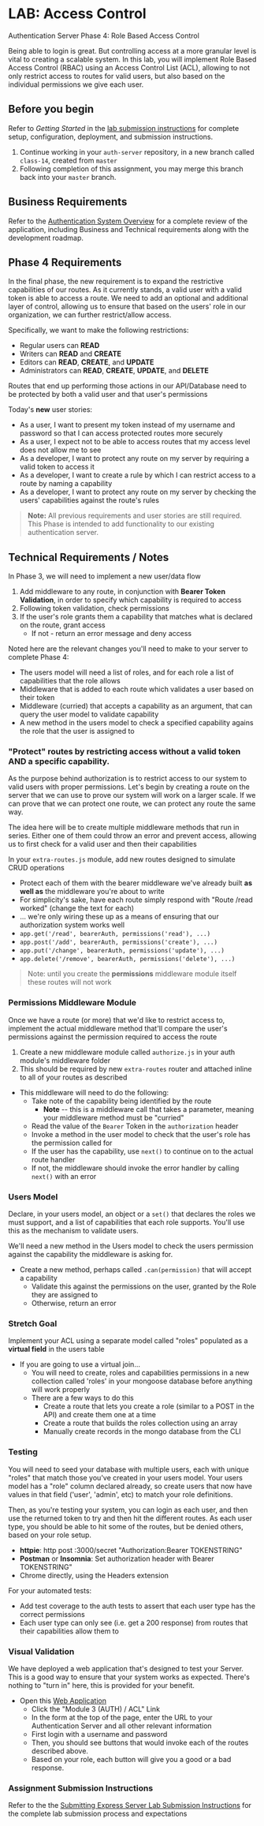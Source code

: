 # LAB: Access Control

Authentication Server Phase 4: Role Based Access Control

Being able to login is great. But controlling access at a more granular level is vital to creating a scalable system. In this lab, you will implement Role Based Access Control (RBAC) using an Access Control List (ACL), allowing to not only restrict access to routes for valid users, but also based on the individual permissions we give each user.

## Before you begin

Refer to *Getting Started*  in the [lab submission instructions](../../reference/submission-instructions/labs/README.md) for complete setup, configuration, deployment, and submission instructions.

1. Continue working in your `auth-server` repository, in a new branch called `class-14`, created from `master`
1. Following completion of this assignment, you may merge this branch back into your `master` branch.

## Business Requirements

Refer to the [Authentication System Overview](../../apps-and-libraries/auth-server/README.md) for a complete review of the application, including Business and Technical requirements along with the development roadmap.

## Phase 4 Requirements

In the final phase, the new requirement is to expand the restrictive capabilities of our routes. As it currently stands, a valid user with a valid token is able to access a route. We need to add an optional and additional layer of control, allowing us to ensure that based on the users' role in our organization, we can further restrict/allow access.

Specifically, we want to make the following restrictions:

- Regular users can **READ**
- Writers can **READ** and **CREATE**
- Editors can **READ**, **CREATE**, and **UPDATE**
- Administrators can **READ**, **CREATE**, **UPDATE**, and **DELETE**

Routes that end up performing those actions in our API/Database need to be protected by both a valid user and that user's permissions

Today's **new** user stories:

- As a user, I want to present my token instead of my username and password so that I can access protected routes more securely
- As a user, I expect not to be able to access routes that my access level does not allow me to see
- As a developer, I want to protect any route on my server by requiring a valid token to access it
- As a developer, I want to create a rule by which I can restrict access to a route by naming a capability
- As a developer, I want to protect any route on my server by checking the users' capabilities against the route's rules

> **Note:** All previous requirements and user stories are still required. This Phase is intended to add functionality to our existing authentication server.

## Technical Requirements / Notes

In Phase 3, we will need to implement a new user/data flow

1. Add middleware to any route, in conjunction with **Bearer Token Validation**, in order to specify which capability is required to access
1. Following token validation, check permissions
1. If the user's role grants them a capability that matches what is declared on the route, grant access
   - If not - return an error message and deny access

Noted here are the relevant changes you'll need to make to your server to complete Phase 4:

- The users model will need a list of roles, and for each role a list of capabilities that the role allows
- Middleware that is added to each route which validates a user based on their token
- Middleware (curried) that accepts a capability as an argument, that can query the user model to validate capability
- A new method in the users model to check a specified capability agains the role that the user is assigned to

### "Protect" routes by restricting access without a valid token AND a specific capability.

As the purpose behind authorization is to restrict access to our system to valid users with proper permissions. Let's begin by creating a route on the server that we can use to prove our system will work on a larger scale. If we can prove that we can protect one route, we can protect any route the same way.

The idea here will be to create multiple middleware methods that run in series. Either one of them could throw an error and prevent access, allowing us to first check for a valid user and then their capabilities

In your `extra-routes.js` module, add new routes designed to simulate CRUD operations

- Protect each of them with the bearer middleware we've already built **as well as** the middleware you're about to write
- For simplicity's sake, have each route simply respond with "Route /read worked" (change the text for each)
- ... we're only wiring these up as a means of ensuring that our authorization system works well
- `app.get('/read', bearerAuth, permissions('read'), ...)`
- `app.post('/add', bearerAuth, permissions('create'), ...)`
- `app.put('/change', bearerAuth, permissions('update'), ...)`
- `app.delete('/remove', bearerAuth, permissions('delete'), ...)`

> Note: until you create the **permissions** middleware module itself these routes will not work

### Permissions Middleware Module

Once we have a route (or more) that we'd like to restrict access to, implement the actual middleware method that'll compare the user's permissions against the permission required to access the route

1. Create a new middleware module called `authorize.js` in your auth module's middleware folder
1. This should be required by new `extra-routes` router and attached inline to all of your routes as described

- This middleware will need to do the following:
  - Take note of the capability being identified by the route
    - **Note** -- this is a middleware call that takes a parameter, meaning your middleware method must be "curried"
  - Read the value of the `Bearer` Token in the `authorization` header
  - Invoke a method in the user model to check that the user's role has the permission called for
  - If the user has the capability, use `next()` to continue on to the actual route handler
  - If not, the middleware should invoke the error handler by calling `next()` with an error

### Users Model

Declare, in your users model, an object or a `set()` that declares the roles we must support, and a list of capabilities that each role supports. You'll use this as the mechanism to validate users.

We'll need a new method in the Users model to check the users permission against the capability the middleware is asking for.

- Create a new method, perhaps called `.can(permission)` that will accept a capability
  - Validate this against the permissions on the user, granted by the Role they are assigned to
  - Otherwise, return an error

### Stretch Goal

Implement your ACL using a separate model called "roles" populated as a **virtual field** in the users table

- If you are going to use a virtual join...
  - You will need to create, roles and capabilities permissions in a new collection called 'roles' in  your mongoose database before anything will work properly
  - There are a few ways to do this
    - Create a route that lets you create a role (similar to a POST in the API) and create them one at a time
    - Create a route that builds the roles collection using an array
    - Manually create records in the mongo database from the CLI

### Testing

You will need to seed your database with multiple users, each with unique "roles" that match those you've created in your users model. Your users model has a "role" column declared already, so create users that now have values in that field ('user', 'admin', etc) to match your role definitions.

Then, as you're testing your system, you can login as each user, and then use the returned token to try and then hit the different routes. As each user type, you should be able to hit some of the routes, but be denied others, based on your role setup.

- **httpie**: http post :3000/secret "Authorization:Bearer TOKENSTRING"
- **Postman** or **Insomnia**:  Set authorization header with Bearer TOKENSTRING"
- Chrome directly, using the Headers extension

For your automated tests:

- Add test coverage to the auth tests to assert that each user type has the correct permissions
- Each user type can only see (i.e. get a 200 response) from routes that their capabilities allow them to

### Visual Validation

We have deployed a web application that's designed to test your Server. This is a good way to ensure that your system works as expected. There's nothing to "turn in" here, this is provided for your benefit.

- Open this [Web Application](https://javascript-401.netlify.app/)
  - Click the "Module 3 (AUTH) / ACL" Link
  - In the form at the top of the page, enter the URL to your Authentication Server and all other relevant information
  - First login with a username and password
  - Then, you should see buttons that would invoke each of the routes described above.
  - Based on your role, each button will give you a good or a bad response.

### Assignment Submission Instructions

Refer to the the [Submitting Express Server Lab Submission Instructions](../../reference/submission-instructions/labs/express-servers.md) for the complete lab submission process and expectations

